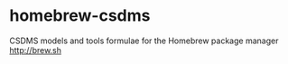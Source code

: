 homebrew-csdms
==============

CSDMS models and tools formulae for the Homebrew package manager  http://brew.sh
